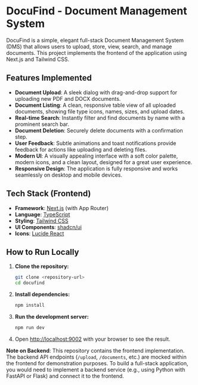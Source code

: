 # DocuFind - Document Management System

DocuFind is a simple, elegant full-stack Document Management System (DMS) that allows users to upload, store, view, search, and manage documents. This project implements the frontend of the application using Next.js and Tailwind CSS.

## Features Implemented

- **Document Upload**: A sleek dialog with drag-and-drop support for uploading new PDF and DOCX documents.
- **Document Listing**: A clean, responsive table view of all uploaded documents, showing file type icons, names, sizes, and upload dates.
- **Real-time Search**: Instantly filter and find documents by name with a prominent search bar.
- **Document Deletion**: Securely delete documents with a confirmation step.
- **User Feedback**: Subtle animations and toast notifications provide feedback for actions like uploading and deleting files.
- **Modern UI**: A visually appealing interface with a soft color palette, modern icons, and a clean layout, designed for a great user experience.
- **Responsive Design**: The application is fully responsive and works seamlessly on desktop and mobile devices.

## Tech Stack (Frontend)

- **Framework**: [Next.js](https://nextjs.org/) (with App Router)
- **Language**: [TypeScript](https://www.typescriptlang.org/)
- **Styling**: [Tailwind CSS](https://tailwindcss.com/)
- **UI Components**: [shadcn/ui](https://ui.shadcn.com/)
- **Icons**: [Lucide React](https://lucide.dev/guide/packages/lucide-react)

## How to Run Locally

1.  **Clone the repository:**
    ```bash
    git clone <repository-url>
    cd docufind
    ```

2.  **Install dependencies:**
    ```bash
    npm install
    ```

3.  **Run the development server:**
    ```bash
    npm run dev
    ```

4.  Open [http://localhost:9002](http://localhost:9002) with your browser to see the result.

**Note on Backend**: This repository contains the frontend implementation. The backend API endpoints (`/upload`, `/documents`, etc.) are mocked within the frontend for demonstration purposes. To build a full-stack application, you would need to implement a backend service (e.g., using Python with FastAPI or Flask) and connect it to the frontend.
